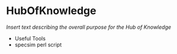 # HubOfKnowledge
*Insert text describing the overall purpose for the Hub of Knowledge*

 - Useful Tools
  - specsim perl script
